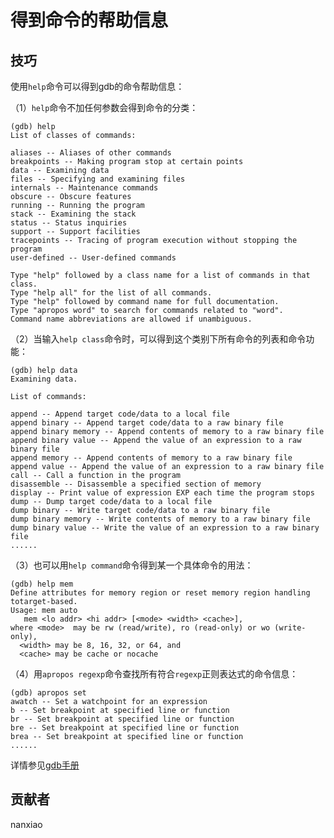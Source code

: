 # 得到命令的帮助信息

## 技巧

使用`help`命令可以得到gdb的命令帮助信息：  

（1）`help`命令不加任何参数会得到命令的分类：

	(gdb) help
	List of classes of commands:
	
	aliases -- Aliases of other commands
	breakpoints -- Making program stop at certain points
	data -- Examining data
	files -- Specifying and examining files
	internals -- Maintenance commands
	obscure -- Obscure features
	running -- Running the program
	stack -- Examining the stack
	status -- Status inquiries
	support -- Support facilities
	tracepoints -- Tracing of program execution without stopping the program
	user-defined -- User-defined commands
	
	Type "help" followed by a class name for a list of commands in that class.
	Type "help all" for the list of all commands.
	Type "help" followed by command name for full documentation.
	Type "apropos word" to search for commands related to "word".
	Command name abbreviations are allowed if unambiguous.
（2）当输入`help class`命令时，可以得到这个类别下所有命令的列表和命令功能：  

	(gdb) help data
	Examining data.
	
	List of commands:
	
	append -- Append target code/data to a local file
	append binary -- Append target code/data to a raw binary file
	append binary memory -- Append contents of memory to a raw binary file
	append binary value -- Append the value of an expression to a raw binary file
	append memory -- Append contents of memory to a raw binary file
	append value -- Append the value of an expression to a raw binary file
	call -- Call a function in the program
	disassemble -- Disassemble a specified section of memory
	display -- Print value of expression EXP each time the program stops
	dump -- Dump target code/data to a local file
	dump binary -- Write target code/data to a raw binary file
	dump binary memory -- Write contents of memory to a raw binary file
	dump binary value -- Write the value of an expression to a raw binary file
	......
（3）也可以用`help command`命令得到某一个具体命令的用法：  

	(gdb) help mem
	Define attributes for memory region or reset memory region handling totarget-based.
	Usage: mem auto
       mem <lo addr> <hi addr> [<mode> <width> <cache>],
	where <mode>  may be rw (read/write), ro (read-only) or wo (write-only),
      <width> may be 8, 16, 32, or 64, and
      <cache> may be cache or nocache

（4）用`apropos regexp`命令查找所有符合`regexp`正则表达式的命令信息：  

	(gdb) apropos set
	awatch -- Set a watchpoint for an expression
	b -- Set breakpoint at specified line or function
	br -- Set breakpoint at specified line or function
	bre -- Set breakpoint at specified line or function
	brea -- Set breakpoint at specified line or function
	......

详情参见[gdb手册](https://sourceware.org/gdb/onlinedocs/gdb/Help.html)

## 贡献者

nanxiao



